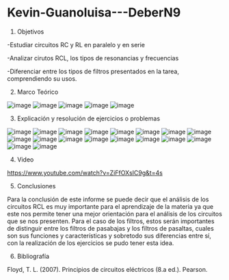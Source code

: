 # Kevin-Guanoluisa---DeberN9

1.	Objetivos

-Estudiar circuitos RC y RL en paralelo y en serie 

-Analizar cirutos RCL, los tipos de resonancias y frecuencias 

-Diferenciar entre los tipos de filtros presentados en la tarea, comprendiendo su usos.

2.	Marco Teórico

![image](https://user-images.githubusercontent.com/104913700/221282642-23450280-b08c-4f3b-bdf0-b2f649877f73.png)
![image](https://user-images.githubusercontent.com/104913700/221282664-515c6114-6dfe-464f-8e01-8c5a67ff4585.png)
![image](https://user-images.githubusercontent.com/104913700/221282677-9d3d2d2b-cc2b-4ac7-baab-4019afdaa26f.png)
![image](https://user-images.githubusercontent.com/104913700/221282950-fc324a7e-da17-4e36-a13c-eed33063302e.png)
![image](https://user-images.githubusercontent.com/104913700/221282973-9bdc35cf-8e11-4c69-a978-535c39fa48df.png)

3.	Explicación y resolución de ejercicios o problemas

![image](https://user-images.githubusercontent.com/104913700/221283651-1b912d54-7904-4ab5-8671-921b554acf40.png)
![image](https://user-images.githubusercontent.com/104913700/221283684-74b8e87f-a72f-4650-903f-74eafec3e423.png)
![image](https://user-images.githubusercontent.com/104913700/221284331-0ab92b20-9aff-434a-aecc-38a8cfb6eb0e.png)
![image](https://user-images.githubusercontent.com/104913700/221284348-a1d0b8e7-8b23-4b74-aa36-b6fb2fa5bcc0.png)
![image](https://user-images.githubusercontent.com/104913700/221284370-1dd1e02b-51af-4cc8-8501-9ee6b71801dd.png)
![image](https://user-images.githubusercontent.com/104913700/221284384-7e20bc4a-b2a3-4024-9518-ae1537e61161.png)
![image](https://user-images.githubusercontent.com/104913700/221284576-c7771b4f-3509-4471-bb14-d969fa0a8136.png)
![image](https://user-images.githubusercontent.com/104913700/221284607-26a0a6b3-6243-404e-ab8f-5b9303117bbe.png)
![image](https://user-images.githubusercontent.com/104913700/221284620-062c1560-a0ff-41a1-b839-a7d1776c7d8a.png)
![image](https://user-images.githubusercontent.com/104913700/221284646-f0ce9763-fbdf-4e0f-af57-a5054b7eb33e.png)
![image](https://user-images.githubusercontent.com/104913700/221284659-90e55ac4-e99b-4b8d-aaf7-f0df9aad9b16.png)
![image](https://user-images.githubusercontent.com/104913700/221284687-e227390a-5d74-481a-87fe-7a07ae5e2aa5.png)
![image](https://user-images.githubusercontent.com/104913700/221284796-8e38ed9f-1461-45d0-a30d-c48f7727d8d0.png)
![image](https://user-images.githubusercontent.com/104913700/221284814-51325a73-ad7d-4366-a01f-5f1fa68bfc51.png)
![image](https://user-images.githubusercontent.com/104913700/221284831-84edbc43-f25d-4ec9-a98e-a2c73b5036e7.png)
![image](https://user-images.githubusercontent.com/104913700/221284840-5c9144f1-e69a-45f0-ab50-62849ff62725.png)
![image](https://user-images.githubusercontent.com/104913700/221284856-921de4e5-b857-4a47-8239-058a0c325450.png)
![image](https://user-images.githubusercontent.com/104913700/221284874-9c525764-f673-4a8d-8d02-a6780cc46a90.png)

4.	Video

https://www.youtube.com/watch?v=ZiFfOXsIC9g&t=4s

5.	Conclusiones 

Para la conclusión de este informe se puede decir que el análisis de los circuitos RCL es muy importante para el aprendizaje de la materia ya que este nos permite tener una mejor orientación para el análisis de los circuitos que se nos presenten. Para el caso de los filtros, estos serán importantes de distinguir entre los filtros de pasabajas y los filtros de pasaltas, cuales son sus funciones y características y sobretodo sus diferencias entre sí, con la realización de los ejercicios se pudo tener esta idea.

6.	Bibliografía

Floyd, T. L. (2007). Principios de circuitos eléctricos (8.a ed.). Pearson.


